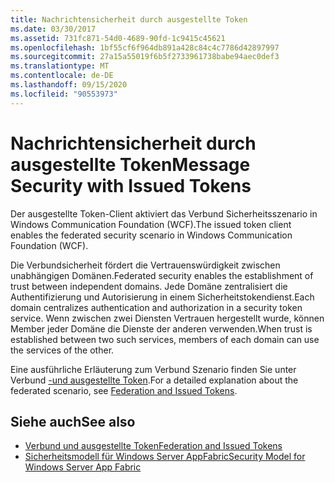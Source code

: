 ```yaml
---
title: Nachrichtensicherheit durch ausgestellte Token
ms.date: 03/30/2017
ms.assetid: 731fc871-54d0-4689-90fd-1c9415c45621
ms.openlocfilehash: 1bf55cf6f964db891a428c84c4c7786d42897997
ms.sourcegitcommit: 27a15a55019f6b5f2733961738babe94aec0def3
ms.translationtype: MT
ms.contentlocale: de-DE
ms.lasthandoff: 09/15/2020
ms.locfileid: "90553973"
---
```

# <a name="message-security-with-issued-tokens"></a><span data-ttu-id="cd26c-102">Nachrichtensicherheit durch ausgestellte Token</span><span class="sxs-lookup"><span data-stu-id="cd26c-102">Message Security with Issued Tokens</span></span>
<span data-ttu-id="cd26c-103">Der ausgestellte Token-Client aktiviert das Verbund Sicherheitsszenario in Windows Communication Foundation (WCF).</span><span class="sxs-lookup"><span data-stu-id="cd26c-103">The issued token client enables the federated security scenario in Windows Communication Foundation (WCF).</span></span>  
  
 <span data-ttu-id="cd26c-104">Die Verbundsicherheit fördert die Vertrauenswürdigkeit zwischen unabhängigen Domänen.</span><span class="sxs-lookup"><span data-stu-id="cd26c-104">Federated security enables the establishment of trust between independent domains.</span></span> <span data-ttu-id="cd26c-105">Jede Domäne zentralisiert die Authentifizierung und Autorisierung in einem Sicherheitstokendienst.</span><span class="sxs-lookup"><span data-stu-id="cd26c-105">Each domain centralizes authentication and authorization in a security token service.</span></span> <span data-ttu-id="cd26c-106">Wenn zwischen zwei Diensten Vertrauen hergestellt wurde, können Member jeder Domäne die Dienste der anderen verwenden.</span><span class="sxs-lookup"><span data-stu-id="cd26c-106">When trust is established between two such services, members of each domain can use the services of the other.</span></span>  
  
 <span data-ttu-id="cd26c-107">Eine ausführliche Erläuterung zum Verbund Szenario finden Sie unter Verbund [-und ausgestellte Token](federation-and-issued-tokens.md).</span><span class="sxs-lookup"><span data-stu-id="cd26c-107">For a detailed explanation about the federated scenario, see [Federation and Issued Tokens](federation-and-issued-tokens.md).</span></span>  
  
## <a name="see-also"></a><span data-ttu-id="cd26c-108">Siehe auch</span><span class="sxs-lookup"><span data-stu-id="cd26c-108">See also</span></span>

- [<span data-ttu-id="cd26c-109">Verbund und ausgestellte Token</span><span class="sxs-lookup"><span data-stu-id="cd26c-109">Federation and Issued Tokens</span></span>](federation-and-issued-tokens.md)
- <span data-ttu-id="cd26c-110">[Sicherheitsmodell für Windows Server AppFabric](/previous-versions/appfabric/ee677202(v=azure.10))</span><span class="sxs-lookup"><span data-stu-id="cd26c-110">[Security Model for Windows Server App Fabric](/previous-versions/appfabric/ee677202(v=azure.10))</span></span>
